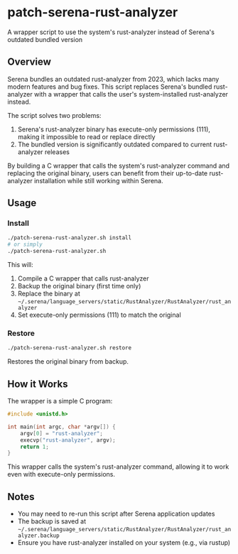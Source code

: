 # patch-serena-rust-analyzer

A wrapper script to use the system's rust-analyzer instead of Serena's outdated bundled version

## Overview

Serena bundles an outdated rust-analyzer from 2023, which lacks many modern features and bug fixes. This script replaces Serena's bundled rust-analyzer with a wrapper that calls the user's system-installed rust-analyzer instead.

The script solves two problems:
1. Serena's rust-analyzer binary has execute-only permissions (111), making it impossible to read or replace directly
2. The bundled version is significantly outdated compared to current rust-analyzer releases

By building a C wrapper that calls the system's rust-analyzer command and replacing the original binary, users can benefit from their up-to-date rust-analyzer installation while still working within Serena.

## Usage

### Install

```bash
./patch-serena-rust-analyzer.sh install
# or simply
./patch-serena-rust-analyzer.sh
```

This will:
1. Compile a C wrapper that calls rust-analyzer
2. Backup the original binary (first time only)
3. Replace the binary at `~/.serena/language_servers/static/RustAnalyzer/RustAnalyzer/rust_analyzer`
4. Set execute-only permissions (111) to match the original

### Restore

```bash
./patch-serena-rust-analyzer.sh restore
```

Restores the original binary from backup.

## How it Works

The wrapper is a simple C program:

```c
#include <unistd.h>

int main(int argc, char *argv[]) {
    argv[0] = "rust-analyzer";
    execvp("rust-analyzer", argv);
    return 1;
}
```

This wrapper calls the system's rust-analyzer command, allowing it to work even with execute-only permissions.

## Notes

- You may need to re-run this script after Serena application updates
- The backup is saved at `~/.serena/language_servers/static/RustAnalyzer/RustAnalyzer/rust_analyzer.backup`
- Ensure you have rust-analyzer installed on your system (e.g., via rustup)
